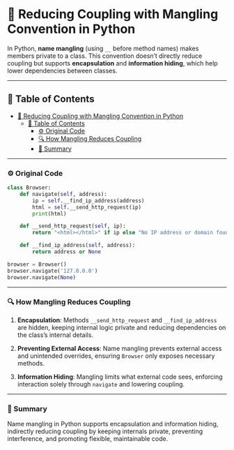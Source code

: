 # 🔐 Reducing Coupling with Mangling Convention in Python

In Python, **name mangling** (using `__` before method names) makes members private to a class. This convention doesn’t directly reduce coupling but supports **encapsulation** and **information hiding**, which help lower dependencies between classes.

---

## 📑 Table of Contents

- [🔐 Reducing Coupling with Mangling Convention in Python](#-reducing-coupling-with-mangling-convention-in-python)
  - [📑 Table of Contents](#-table-of-contents)
    - [⚙️ Original Code](#️-original-code)
    - [🔍 How Mangling Reduces Coupling](#-how-mangling-reduces-coupling)
    - [📜 Summary](#-summary)

---

### ⚙️ Original Code

```python
class Browser:
    def navigate(self, address):
        ip = self.__find_ip_address(address)
        html = self.__send_http_request(ip)
        print(html)

    def __send_http_request(self, ip):
        return "<html></html>" if ip else "No IP address or domain found"

    def __find_ip_address(self, address):
        return address or None

browser = Browser()
browser.navigate('127.0.0.0')
browser.navigate(None)
```

---

### 🔍 How Mangling Reduces Coupling

1. **Encapsulation**: Methods `__send_http_request` and `__find_ip_address` are hidden, keeping internal logic private and reducing dependencies on the class’s internal details.

2. **Preventing External Access**: Name mangling prevents external access and unintended overrides, ensuring `Browser` only exposes necessary methods.

3. **Information Hiding**: Mangling limits what external code sees, enforcing interaction solely through `navigate` and lowering coupling.

---

### 📜 Summary

Name mangling in Python supports encapsulation and information hiding, indirectly reducing coupling by keeping internals private, preventing interference, and promoting flexible, maintainable code.
